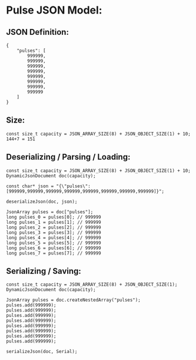 Pulse JSON Model:
=======================

JSON Definition:
----------------

```
{
	"pulses": [
        999999,
        999999,
        999999,
        999999,
        999999,
        999999,
        999999,
        999999
	]
}
```

Size:
-----

```
const size_t capacity = JSON_ARRAY_SIZE(8) + JSON_OBJECT_SIZE(1) + 10;
144+7 = 151
```

Deserializing / Parsing / Loading:
----------------------------------

```
const size_t capacity = JSON_ARRAY_SIZE(8) + JSON_OBJECT_SIZE(1) + 10;
DynamicJsonDocument doc(capacity);

const char* json = "{\"pulses\":[999999,999999,999999,999999,999999,999999,999999,999999]}";

deserializeJson(doc, json);

JsonArray pulses = doc["pulses"];
long pulses_0 = pulses[0]; // 999999
long pulses_1 = pulses[1]; // 999999
long pulses_2 = pulses[2]; // 999999
long pulses_3 = pulses[3]; // 999999
long pulses_4 = pulses[4]; // 999999
long pulses_5 = pulses[5]; // 999999
long pulses_6 = pulses[6]; // 999999
long pulses_7 = pulses[7]; // 999999
```

Serializing / Saving:
---------------------

```
const size_t capacity = JSON_ARRAY_SIZE(8) + JSON_OBJECT_SIZE(1);
DynamicJsonDocument doc(capacity);

JsonArray pulses = doc.createNestedArray("pulses");
pulses.add(999999);
pulses.add(999999);
pulses.add(999999);
pulses.add(999999);
pulses.add(999999);
pulses.add(999999);
pulses.add(999999);
pulses.add(999999);

serializeJson(doc, Serial);
```

